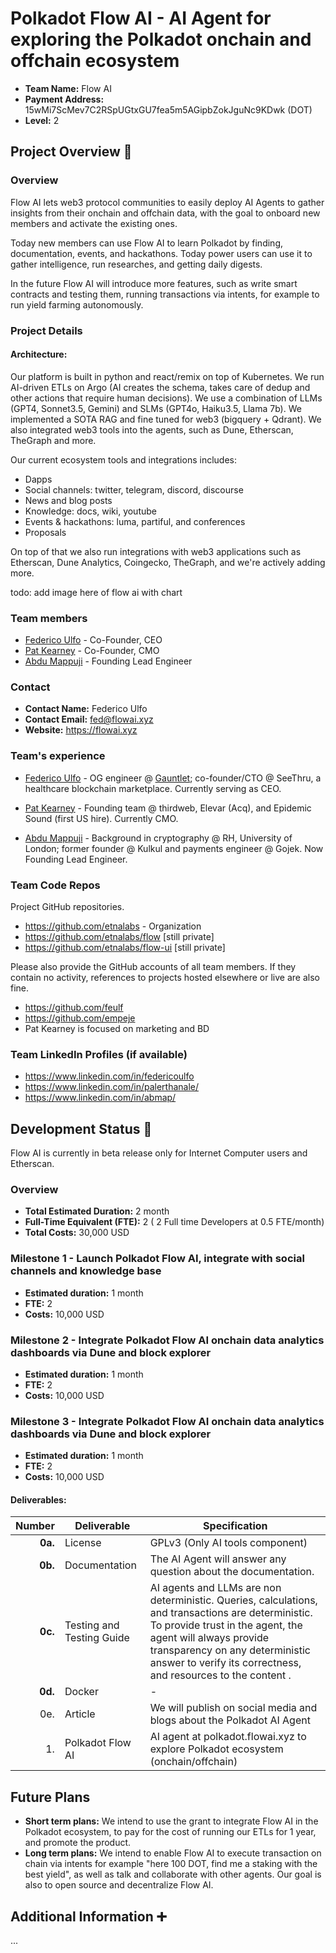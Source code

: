 # Polkadot Flow AI - AI Agent for exploring the Polkadot onchain and offchain ecosystem 

- **Team Name:** Flow AI
- **Payment Address:** 15wMi7ScMev7C2RSpUGtxGU7fea5m5AGipbZokJguNc9KDwk (DOT)
- **Level:** 2

## Project Overview :page_facing_up:



### Overview

Flow AI lets web3 protocol communities to easily deploy AI Agents to gather insights from their onchain and offchain data, with the goal to onboard new members and activate the existing ones.

Today new members can use Flow AI to learn Polkadot by finding, documentation, events, and hackathons. Today power users can use it to gather intelligence, run researches, and getting daily digests.

In the future Flow AI will introduce more features, such as write smart contracts and testing them, running transactions via intents, for example to run yield farming autonomously.


### Project Details

#### Architecture:

Our platform is built in python and react/remix on top of Kubernetes. We run AI-driven ETLs on Argo (AI creates the schema, takes care of dedup and other actions that require human decisions). We use a combination of LLMs (GPT4, Sonnet3.5, Gemini) and SLMs (GPT4o, Haiku3.5, Llama 7b). We implemented a SOTA RAG and fine tuned for web3 (bigquery + Qdrant). We also integrated web3 tools into the agents, such as Dune, Etherscan, TheGraph and more.

Our current ecosystem tools and integrations includes:
- Dapps
- Social channels: twitter, telegram, discord, discourse
- News and blog posts
- Knowledge: docs, wiki, youtube
- Events & hackathons: luma, partiful, and conferences
- Proposals

On top of that we also run integrations with web3 applications such as Etherscan, Dune Analytics, Coingecko, TheGraph, and we're actively adding more.

todo: add image here of flow ai with chart


### Team members

- [Federico Ulfo](https://www.linkedin.com/in/federico-ulfo/) - Co-Founder, CEO
- [Pat Kearney](https://www.linkedin.com/in/pat-kearney/) - Co-Founder, CMO
- [Abdu Mappuji](https://www.linkedin.com/in/abdu-mappuji/) - Founding Lead Engineer

### Contact

- **Contact Name:** Federico Ulfo
- **Contact Email:** fed@flowai.xyz
- **Website:** https://flowai.xyz

### Team's experience

- [Federico Ulfo](https://www.linkedin.com/in/federico-ulfo/) - OG engineer @ [Gauntlet](https://gauntlet.network); co-founder/CTO @ SeeThru, a healthcare blockchain marketplace. Currently serving as CEO.

- [Pat Kearney](https://www.linkedin.com/in/pat-kearney/) - Founding team @ thirdweb, Elevar (Acq), and Epidemic Sound (first US hire). Currently CMO.

- [Abdu Mappuji](https://www.linkedin.com/in/abdu-mappuji/) - Background in cryptography @ RH, University of London; former founder @ Kulkul and payments engineer @ Gojek. Now Founding Lead Engineer.​


### Team Code Repos

Project GitHub repositories.

- https://github.com/etnalabs - Organization
- https://github.com/etnalabs/flow [still private]
- https://github.com/etnalabs/flow-ui [still private]


Please also provide the GitHub accounts of all team members. If they contain no activity, references to projects hosted elsewhere or live are also fine.

- https://github.com/feulf
- https://github.com/empeje
- Pat Kearney is focused on marketing and BD

### Team LinkedIn Profiles (if available)

- https://www.linkedin.com/in/federicoulfo
- https://www.linkedin.com/in/palerthanale/
- https://www.linkedin.com/in/abmap/

## Development Status :open_book:

Flow AI is currently in beta release only for Internet Computer users and Etherscan.


### Overview

- **Total Estimated Duration:** 2 month
- **Full-Time Equivalent (FTE):** 2 ( 2 Full time Developers at 0.5 FTE/month)
- **Total Costs:** 30,000 USD

### Milestone 1 - Launch Polkadot Flow AI, integrate with social channels and knowledge base
- **Estimated duration:** 1 month
- **FTE:** 2
- **Costs:** 10,000 USD

### Milestone 2 - Integrate Polkadot Flow AI onchain data analytics dashboards via Dune and block explorer
- **Estimated duration:** 1 month
- **FTE:** 2
- **Costs:** 10,000 USD

### Milestone 3 - Integrate Polkadot Flow AI onchain data analytics dashboards via Dune and block explorer
- **Estimated duration:** 1 month
- **FTE:** 2
- **Costs:** 10,000 USD


#### **Deliverables:**

| Number | Deliverable | Specification |
| -----: | ----------- | ------------- |
| **0a.** | License | GPLv3 (Only AI tools component) |
| **0b.** | Documentation | The AI Agent will answer any question about the documentation. |
| **0c.** | Testing and Testing Guide | AI agents and LLMs are non deterministic. Queries, calculations, and transactions are deterministic. To provide trust in the agent, the agent will always provide transparency on any deterministic answer to verify its correctness, and resources to the content .  |
| **0d.** | Docker | - |
| 0e. | Article | We will publish on social media and blogs about the Polkadot AI Agent  |
| 1. | Polkadot Flow AI | AI agent at polkadot.flowai.xyz to explore Polkadot ecosystem (onchain/offchain) |

## Future Plans
- **Short term plans:** We intend to use the grant to integrate Flow AI in the Polkadot ecosystem, to pay for the cost of running our ETLs for 1 year, and promote the product.
- **Long term plans:** We intend to enable Flow AI to execute transaction on chain via intents for example "here 100 DOT, find me a staking with the best yield", as well as talk and collaborate with other agents. Our goal is also to open source and decentralize Flow AI.

## Additional Information :heavy_plus_sign:
...
